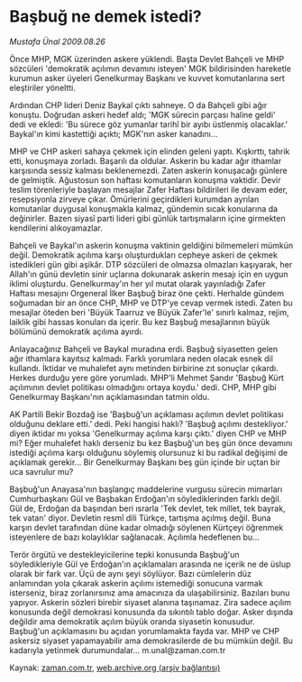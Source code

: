 # Başbuğ ne demek istedi?

*Mustafa Ünal 2009.08.26*

<tr><td class="metin" colspan="2" style="padding-top: 20px; padding-left: 5px; padding-right: 10px;">Önce MHP, MGK üzerinden askere yüklendi. Başta Devlet Bahçeli ve MHP sözcüleri 'demokratik açılımın devamını isteyen' MGK bildirisinden hareketle kurumun asker üyeleri Genelkurmay Başkanı ve kuvvet komutanlarına sert eleştiriler yöneltti.</td></tr><tr><td class="metin" colspan="2" style="padding-top: 20px; padding-left: 5px; padding-right: 10px;"><p> Ardından CHP lideri Deniz Baykal çıktı sahneye. O da Bahçeli gibi ağır konuştu. Doğrudan askeri hedef aldı; 'MGK sürecin parçası haline geldi' dedi ve ekledi: 'Bu sürece göz yumanlar tarihî bir ayıbı üstlenmiş olacaklar.' Baykal'ın kimi kastettiği açıktı; MGK'nın asker kanadını...
<p>MHP ve CHP askeri sahaya çekmek için elinden geleni yaptı. Kışkırttı, tahrik etti, konuşmaya zorladı. Başarılı da oldular. Askerin bu kadar ağır ithamlar karşısında sessiz kalması beklenemezdi. Zaten askerin konuşacağı günlere de gelmiştik. Ağustosun son haftası komutanların konuşma vaktidir. Devir teslim törenleriyle başlayan mesajlar Zafer Haftası bildirileri ile devam eder, resepsiyonla zirveye çıkar. Ömürlerini geçirdikleri kurumdan ayrılan komutanlar duygusal konuşmakla kalmaz, gündemin sıcak konularına da değinirler. Bazen siyasî parti lideri gibi günlük tartışmaların içine girmekten kendilerini alıkoyamazlar.
<p>Bahçeli ve Baykal'ın askerin konuşma vaktinin geldiğini bilmemeleri mümkün değil. Demokratik açılıma karşı oluşturdukları cepheye askeri de çekmek istedikleri gün gibi aşikâr. DTP sözcüleri de olmazsa olmazları kaşıyarak, her Allah'ın günü devletin sinir uçlarına dokunarak askerin mesajı için en uygun iklimi oluşturdu. Genelkurmay'ın her yıl mutat olarak yayınladığı Zafer Haftası mesajını Orgeneral İlker Başbuğ biraz öne çekti. Herhalde gündem soğumadan bir an önce CHP, MHP ve DTP'ye cevap vermek istedi. Zaten bu mesajlar öteden beri 'Büyük Taarruz ve Büyük Zafer'le' sınırlı kalmaz, rejim, laiklik gibi hassas konuları da içerir. Bu kez Başbuğ mesajlarının büyük bölümünü demokratik açılıma ayırdı.
<p>Anlayacağınız Bahçeli ve Baykal muradına erdi. Başbuğ siyasetten gelen ağır ithamlara kayıtsız kalmadı. Farklı yorumlara neden olacak esnek dil kullandı. İktidar ve muhalefet aynı metinden birbirine zıt sonuçlar çıkardı. Herkes durduğu yere göre yorumladı. MHP'li Mehmet Şandır 'Başbuğ Kürt açılımının devlet politikası olmadığını ortaya koydu.' dedi. CHP, MHP gibi Genelkurmay Başkanı'nın açıklamasından tatmin oldu.
<p>AK Partili Bekir Bozdağ ise 'Başbuğ'un açıklaması açılımın devlet politikası olduğunu deklare etti.' dedi. Peki hangisi haklı? 'Başbuğ açılımı destekliyor.' diyen iktidar mı yoksa 'Genelkurmay açılıma karşı çıktı.' diyen CHP ve MHP mi? Eğer muhalefet haklı derseniz bu kez Başbuğ'un beş gün önce devamını istediği açılıma karşı olduğunu söylemiş olursunuz ki bu radikal değişimi de açıklamak gerekir... Bir Genelkurmay Başkanı beş gün içinde bir uçtan bir uca savrulur mu?
<p>Başbuğ'un Anayasa'nın başlangıç maddelerine vurgusu sürecin mimarları Cumhurbaşkanı Gül ve Başbakan Erdoğan'ın söylediklerinden farklı değil. Gül de, Erdoğan da başından beri ısrarla 'Tek devlet, tek millet, tek bayrak, tek vatan' diyor. Devletin resmî dili Türkçe, tartışma açılmış değil. Buna karşın devlet tarafından düne kadar olmadığı söylenen Kürtçeyi öğrenmek isteyenlere de bazı kolaylıklar sağlanacak. Açılımla hedeflenen bu...
<p>Terör örgütü ve destekleyicilerine tepki konusunda Başbuğ'un söyledikleriyle Gül ve Erdoğan'ın açıklamaları arasında ne içerik ne de üslup olarak bir fark var. Üçü de aynı şeyi söylüyor. Bazı cümlelerin düz anlamından yola çıkarak askerin açılımı istemediği sonucuna varmak isterseniz, biraz zorlanırsınız ama amacınıza da ulaşabilirsiniz. Bazıları bunu yapıyor. Askerin sözleri birebir siyaset alanına taşınamaz. Zira sadece açılım konusunda değil demokrasi konusunda da sıkıntılı tablo doğar. Asker dışında değildir ama demokratik açılım büyük oranda siyasetin konusudur. Başbuğ'un açıklamasını bu açıdan yorumlamakta fayda var. MHP ve CHP askersiz siyaset yapamayabilir ama demokrasilerde de bu mümkün değil. Bu kadarıyla yetinmek durumundalar... m.unal@zaman.com.tr <br/></p></p></p></p></p></p></p></td></tr>

Kaynak: [zaman.com.tr](http://zaman.com.tr/yazar.do?yazino=884647), [web.archive.org (arşiv bağlantısı)](http://web.archive.org/web/20090901175221/http://www.zaman.com.tr:80/yazar.do?yazino=884647)
